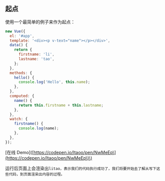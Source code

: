 ## 起点

使用一个最简单的例子来作为起点：

```javascript
new Vue({
  el: '#app',
  template: '<div><p v-text="name"></p></div>',
  data() {
    return {
      firstname: 'li',
      lastname: 'tao',
    };
  },
  methods: {
    hello() {
      console.log('Hello', this.name);
    },
  },
  computed: {
    name() {
      return this.firstname + this.lastname;
    },
  },
  watch: {
    firstname() {
      console.log(name);
    },
  },
});
```

\[在线 Demo\]\([https://codepen.io/ltaoo/pen/NwMeEp\](https://codepen.io/ltaoo/pen/NwMeEp\)\)

运行后页面上会渲染出`litao，表示我们的代码执行成功了，我们将要开始去了解从写下这些代码，到页面渲染出内容的过程。`

